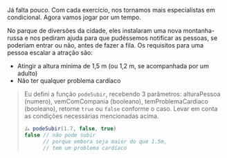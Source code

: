 Já falta pouco. Com cada exercício, nos tornamos mais especialistas em condicional.
Agora vamos jogar por um tempo.

No parque de diversões da cidade, eles instalaram uma nova montanha-russa e nos pediram ajuda para que pudéssemos notificar as pessoas, se poderiam entrar ou não, antes de fazer a fila. Os requisitos para uma pessoa escalar a atração são:

* Atingir a altura mínima de 1,5 m (ou 1,2 m, se acompanhada por um adulto)
* Não ter qualquer problema cardíaco

> Eu defini a função `podeSubir`, recebendo 3 parâmetros: alturaPessoa (numero), vemComCompania (booleano), temProblemaCardiaco (booleano), retorne `true` ou `false` conforme o caso. Levar em conta as condições necessárias mencionadas acima.
>
> ```javascript
> ム podeSubir(1.7, false, true)
> false // não pode subir
>   	// porque embora seja maior do que 1.5m,
>   	// tem um problema cardíaco
> ```
